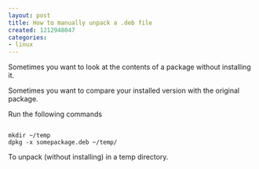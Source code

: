 ```yaml
---
layout: post
title: How to manually unpack a .deb file
created: 1212948047
categories:
- linux
---
```

Sometimes you want to look at the contents of a package without installing it.

Sometimes you want to compare your installed version with the original package.

Run the following commands

<code>
mkdir ~/temp
dpkg -x somepackage.deb ~/temp/
</code>

To unpack (without installing) in a temp directory.
